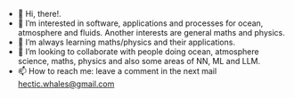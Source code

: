 - 👋 Hi, there!.
- 👀 I’m interested in software, applications and processes for ocean, atmosphere and fluids. Another interests are general maths and physics.
- 🌱 I’m always learning maths/physics and their applications.
- 💞️ I’m looking to collaborate with people doing ocean, atmosphere science, maths, physics and also some areas of NN, ML and LLM.
- 📫 How to reach me: leave a comment in the next mail hectic.whales@gmail.com


